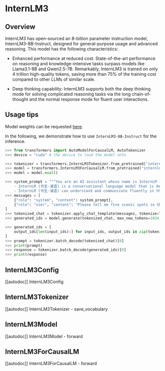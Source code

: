 <!--Copyright 2024 The InternLM Team and The HuggingFace Team. All rights reserved.

Licensed under the Apache License, Version 2.0 (the "License"); you may not use this file except in compliance with
the License. You may obtain a copy of the License at

http://www.apache.org/licenses/LICENSE-2.0

Unless required by applicable law or agreed to in writing, software distributed under the License is distributed on
an "AS IS" BASIS, WITHOUT WARRANTIES OR CONDITIONS OF ANY KIND, either express or implied. See the License for the
specific language governing permissions and limitations under the License.

⚠️ Note that this file is in Markdown but contain specific syntax for our doc-builder (similar to MDX) that may not be
rendered properly in your Markdown viewer.

-->

# InternLM3

## Overview

InternLM3 has open-sourced an 8-billion parameter instruction model, InternLM3-8B-Instruct, designed for general-purpose usage and advanced reasoning. This model has the following characteristics:

- Enhanced performance at reduced cost: State-of-the-art performance on reasoning and knowledge-intensive tasks surpass models like Llama3.1-8B and Qwen2.5-7B. Remarkably, InternLM3 is trained on only 4 trillion high-quality tokens, saving more than 75% of the training cost compared to other LLMs of similar scale.

- Deep thinking capability: InternLM3 supports both the deep thinking mode for solving complicated reasoning tasks via the long chain-of-thought and the normal response mode for fluent user interactions.

## Usage tips

Model weights can be requested [here](https://huggingface.co/internlm/internlm3-8b-instruct).

In the following, we demonstrate how to use `InternLM3-8B-Instruct` for the inference.

```python
>>> from transformers import AutoModelForCausalLM, AutoTokenizer
>>> device = "cuda" # the device to load the model onto

>>> tokenizer = transformers.InternLM3Tokenizer.from_pretrained("internlm/internlm3-8b-instruct")
>>> model = transformers.InternLM3ForCausalLM.from_pretrained("internlm/internlm3-8b-instruct", device_map="auto")
>>> model = model.eval()

>>> system_prompt = """You are an AI assistant whose name is InternLM (书生·浦语).
    - InternLM (书生·浦语) is a conversational language model that is developed by Shanghai AI Laboratory (上海人工智能实验室). It is designed to be helpful, honest, and harmless.
    - InternLM (书生·浦语) can understand and communicate fluently in the language chosen by the user such as English and 中文."""
>>> messages = [
    {"role": "system", "content": system_prompt},
    {"role": "user", "content": "Please tell me five scenic spots in Shanghai"},
]
>>> tokenized_chat = tokenizer.apply_chat_template(messages, tokenize=True, add_generation_prompt=True, return_tensors="pt")
>>> generated_ids = model.generate(tokenized_chat, max_new_tokens=1024, temperature=1, repetition_penalty=1.005, top_k=40, top_p=0.8)

>>> generated_ids = [
    output_ids[len(input_ids):] for input_ids, output_ids in zip(tokenized_chat, generated_ids)
]
>>> prompt = tokenizer.batch_decode(tokenized_chat)[0]
>>> print(prompt)
>>> response = tokenizer.batch_decode(generated_ids)[0]
>>> print(response)
```

## InternLM3Config

[[autodoc]] InternLM3Config

## InternLM3Tokenizer

[[autodoc]] InternLM3Tokenizer
    - save_vocabulary

## InternLM3Model

[[autodoc]] InternLM3Model
    - forward

## InternLM3ForCausalLM

[[autodoc]] InternLM3ForCausalLM
    - forward